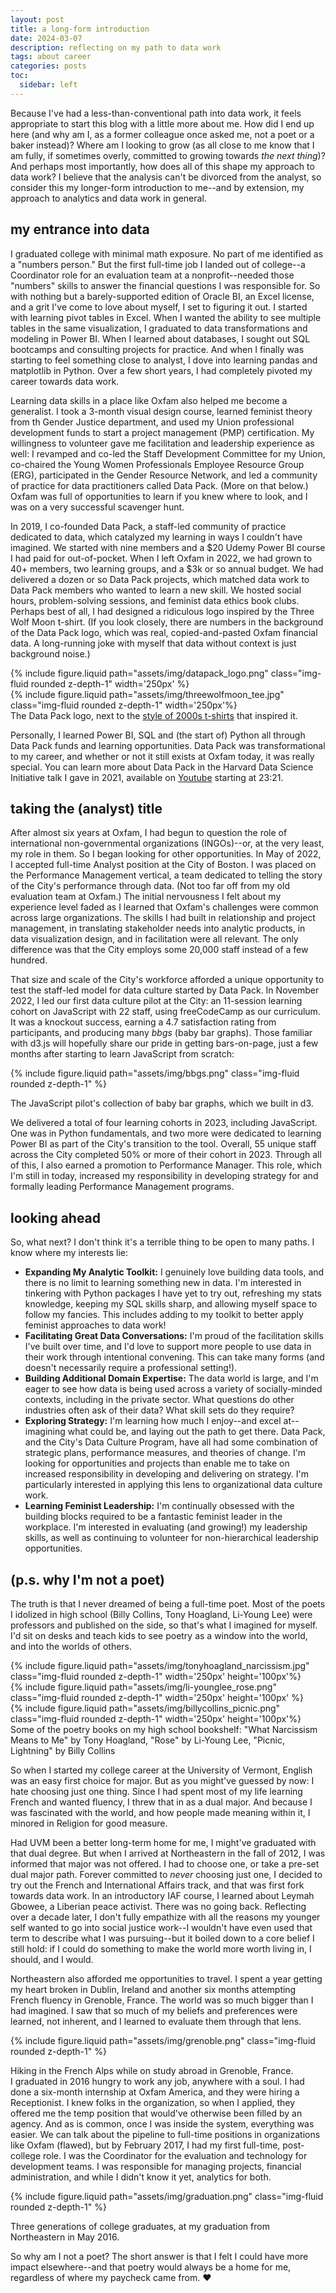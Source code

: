 ```yaml
---
layout: post
title: a long-form introduction
date: 2024-03-07
description: reflecting on my path to data work
tags: about career
categories: posts
toc:
  sidebar: left
---
```


Because I've had a less-than-conventional path into data work, it feels appropriate to start this blog with a little more about me. How did I end up here (and why am I, as a former colleague once asked me, not a poet or a baker instead)? Where am I looking to grow (as all close to me know that I am fully, if sometimes overly, committed to growing towards _the next thing_)? And perhaps most importantly, how does all of this shape my approach to data work? I believe that the analysis can't be divorced from the analyst, so consider this my longer-form introduction to me--and by extension, my approach to analytics and data work in general.

## my entrance into data

I graduated college with minimal math exposure. No part of me identified as a "numbers person." But the first full-time job I landed out of college--a Coordinator role for an evaluation team at a nonprofit--needed those "numbers" skills to answer the financial questions I was responsible for. So with nothing but a barely-supported edition of Oracle BI, an Excel license, and a grit I've come to love about myself, I set to figuring it out. I started with learning pivot tables in Excel. When I wanted the ability to see multiple tables in the same visualization, I graduated to data transformations and modeling in Power BI. When I learned about databases, I sought out SQL bootcamps and consulting projects for practice. And when I finally was starting to feel something close to analyst, I dove into learning pandas and matplotlib in Python. Over a few short years, I had completely pivoted my career towards data work.

Learning data skills in a place like Oxfam also helped me become a generalist. I took a 3-month visual design course, learned feminist theory from th Gender Justice department, and used my Union professional development funds to start a project management (PMP) certification. My willingness to volunteer gave me facilitation and leadership experience as well: I revamped and co-led the Staff Development Committee for my Union, co-chaired the Young Women Professionals Employee Resource Group (ERG), participated in the Gender Resource Network, and led a community of practice for data practitioners called Data Pack. (More on that below.) Oxfam was full of opportunities to learn if you knew where to look, and I was on a very successful scavenger hunt.

In 2019, I co-founded Data Pack, a staff-led community of practice dedicated to data, which catalyzed my learning in ways I couldn't have imagined. We started with nine members and a $20 Udemy Power BI course I had paid for out-of-pocket. When I left Oxfam in 2022, we had grown to 40+ members, two learning groups, and a $3k or so annual budget. We had delivered a dozen or so Data Pack projects, which matched data work to Data Pack members who wanted to learn a new skill. We hosted social hours, problem-solving sessions, and feminist data ethics book clubs. Perhaps best of all, I had designed a ridiculous logo inspired by the Three Wolf Moon t-shirt. (If you look closely, there are numbers in the background of the Data Pack logo, which was real, copied-and-pasted Oxfam financial data. A long-running joke with myself that data without context is just background noise.)

<div class="row mt-3">
    <div class="col-sm mt-3 mt-md-0">
        {% include figure.liquid path="assets/img/datapack_logo.png" class="img-fluid rounded z-depth-1" width='250px' %}
    </div>
    <div class="col-sm mt-3 mt-md-0">
        {% include figure.liquid path="assets/img/threewolfmoon_tee.jpg" class="img-fluid rounded z-depth-1" width='250px'%}
    </div>
</div>

<div class="caption">
    The Data Pack logo, next to the <a href="https://www.bewild.com/products/three-wolf-moon-mens-big-face-t-shirt">style of 2000s t-shirts</a> that inspired it.

</div>

Personally, I learned Power BI, SQL and (the start of) Python all through Data Pack funds and learning opportunities. Data Pack was transformational to my career, and whether or not it still exists at Oxfam today, it was really special. You can learn more about Data Pack in the Harvard Data Science Initiative talk I gave in 2021, available on [Youtube](https://www.youtube.com/watch?v=4O_DIl0fJzU) starting at 23:21.

## taking the (analyst) title

After almost six years at Oxfam, I had begun to question the role of international non-governmental organizations (INGOs)--or, at the very least, my role in them. So I began looking for other opportunities. In May of 2022, I accepted full-time Analyst position at the City of Boston. I was placed on the Performance Management vertical, a team dedicated to telling the story of the City's performance through data. (Not too far off from my old evaluation team at Oxfam.) The initial nervousness I felt about my experience level faded as I learned that Oxfam's challenges were common across large organizations. The skills I had built in relationship and project management, in translating stakeholder needs into analytic products, in data visualization design, and in facilitation were all relevant. The only difference was that the City employs some 20,000 staff instead of a few hundred.

That size and scale of the City's workforce afforded a unique opportunity to test the staff-led model for data culture started by Data Pack. In November 2022, I led our first data culture pilot at the City: an 11-session learning cohort on JavaScript with 22 staff, using freeCodeCamp as our curriculum. It was a knockout success, earning a 4.7 satisfaction rating from participants, and producing many _bbgs_ (baby bar graphs). Those familiar with d3.js will hopefully share our pride in getting bars-on-page, just a few months after starting to learn JavaScript from scratch:

{% include figure.liquid path="assets/img/bbgs.png" class="img-fluid rounded z-depth-1" %}

<div class="caption">
    The JavaScript pilot's collection of baby bar graphs, which we built in d3. 

</div>

We delivered a total of four learning cohorts in 2023, including JavaScript. One was in Python fundamentals, and two more were dedicated to learning Power BI as part of the City's transition to the tool. Overall, 55 unique staff across the City completed 50% or more of their cohort in 2023. Through all of this, I also earned a promotion to Performance Manager. This role, which I'm still in today, increased my responsibility in developing strategy for and formally leading Performance Management programs.

## looking ahead

So, what next? I don't think it's a terrible thing to be open to many paths. I know where my interests lie:

- **Expanding My Analytic Toolkit:** I genuinely love building data tools, and there is no limit to learning something new in data. I'm interested in tinkering with Python packages I have yet to try out, refreshing my stats knowledge, keeping my SQL skills sharp, and allowing myself space to follow my fancies. This includes adding to my toolkit to better apply feminist approaches to data work!
- **Facilitating Great Data Conversations:** I'm proud of the facilitation skills I've built over time, and I'd love to support more people to use data in their work through intentional convening. This can take many forms (and doesn't necessarily require a professional setting!).
- **Building Additional Domain Expertise:** The data world is large, and I'm eager to see how data is being used across a variety of socially-minded contexts, including in the private sector. What questions do other industries often ask of their data? What skill sets do they require?
- **Exploring Strategy:** I'm learning how much I enjoy--and excel at--imagining what could be, and laying out the path to get there. Data Pack, and the City's Data Culture Program, have all had some combination of strategic plans, performance measures, and theories of change. I'm looking for opportunities and projects than enable me to take on increased responsibility in developing and delivering on strategy. I'm particularly interested in applying this lens to organizational data culture work.
- **Learning Feminist Leadership:** I'm continually obsessed with the building blocks required to be a fantastic feminist leader in the workplace. I'm interested in evaluating (and growing!) my leadership skills, as well as continuing to volunteer for non-hierarchical leadership opportunities.


## (p.s. why I'm not a poet)

The truth is that I never dreamed of being a full-time poet. Most of the poets I idolized in high school (Billy Collins, Tony Hoagland, Li-Young Lee) were professors and published on the side, so that's what I imagined for myself. I'd sit on desks and teach kids to see poetry as a window into the world, and into the worlds of others.


<div class="row mt-3">
    <div class="col-sm mt-3 mt-md-0">
        {% include figure.liquid path="assets/img/tonyhoagland_narcissism.jpg" class="img-fluid rounded z-depth-1" width='250px' height='100px'%}
    </div>
    <div class="col-sm mt-3 mt-md-0">
        {% include figure.liquid path="assets/img/li-younglee_rose.png" class="img-fluid rounded z-depth-1" width='250px' height='100px' %}
    </div>
    <div class="col-sm mt-3 mt-md-0">
        {% include figure.liquid path="assets/img/billycollins_picnic.png" class="img-fluid rounded z-depth-1" width='250px' height='100px'%}
    </div>
</div>
<div class="caption">
    Some of the poetry books on my high school bookshelf:
    "What Narcissism Means to Me" by Tony Hoagland, "Rose" by Li-Young Lee, "Picnic, Lightning" by Billy Collins

</div>

So when I started my college career at the University of Vermont, English was an easy first choice for major. But as you might've guessed by now: I hate choosing just one thing. Since I had spent most of my life learning French and wanted fluency, I threw that in as a dual major. And because I was fascinated with the world, and how people made meaning within it, I minored in Religion for good measure.

Had UVM been a better long-term home for me, I might've graduated with that dual degree. But when I arrived at Northeastern in the fall of 2012, I was informed that major was not offered. I had to choose one, or take a pre-set dual major path. Forever committed to *never* choosing just one, I decided to try out the French and International Affairs track, and that was first fork towards data work. In an introductory IAF course, I learned about Leymah Gbowee, a Liberian peace activist. There was no going back. Reflecting over a decade later, I don't fully empathize with all the reasons my younger self wanted to go into social justice work--I wouldn't have even used that term to describe what I was pursuing--but it boiled down to a core belief I still hold: if I could do something to make the world more worth living in, I should, and I would.

Northeastern also afforded me opportunities to travel. I spent a year getting my heart broken in Dublin, Ireland and another six months attempting French fluency in Grenoble, France. The world was so much bigger than I had imagined. I saw that so much of my beliefs and preferences were learned, not inherent, and I learned to evaluate them through that lens.

{% include figure.liquid path="assets/img/grenoble.png" class="img-fluid rounded z-depth-1" %}
<div class="caption">
    Hiking in the French Alps while on study abroad in Grenoble, France.
</div>
I graduated in 2016 hungry to work any job, anywhere with a soul. I had done a six-month internship at Oxfam America, and they were hiring a Receptionist. I knew folks in the organization, so when I applied, they offered me the temp position that would've otherwise been filled by an agency. And as is common, once I was inside the system, everything was easier. We can talk about the pipeline to full-time positions in organizations like Oxfam (flawed), but by February 2017, I had my first full-time, post-college role. I was the Coordinator for the evaluation and technology for development teams. I was responsible for managing projects, financial administration, and while I didn't know it yet, analytics for both.

{% include figure.liquid path="assets/img/graduation.png" class="img-fluid rounded z-depth-1" %}
<div class="caption">
    Three generations of college graduates, at my graduation from Northeastern in May 2016.

</div>

So why am I not a poet? The short answer is that I felt I could have more impact elsewhere--and that poetry would always be a home for me, regardless of where my paycheck came from. :heart:

